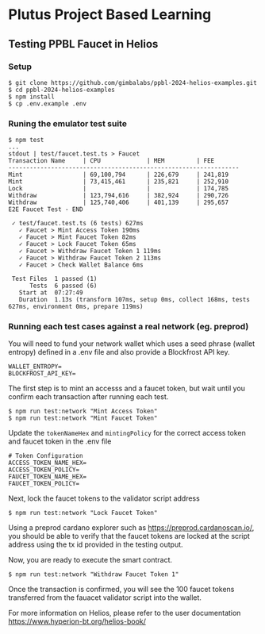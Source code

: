 # Plutus Project Based Learning 
## Testing PPBL Faucet in Helios
### Setup
```
$ git clone https://github.com/gimbalabs/ppbl-2024-helios-examples.git
$ cd ppbl-2024-helios-examples
$ npm install
$ cp .env.example .env
```

### Runing the emulator test suite
```
$ npm test
...
stdout | test/faucet.test.ts > Faucet
Transaction Name     | CPU             | MEM         | FEE       
-----------------------------------------------------------------
Mint                 | 69,100,794      | 226,679     | 241,819 
Mint                 | 73,415,461      | 235,821     | 252,910 
Lock                 |                 |             | 174,785 
Withdraw             | 123,794,616     | 382,924     | 290,726 
Withdraw             | 125,740,406     | 401,139     | 295,657 
E2E Faucet Test - END

 ✓ test/faucet.test.ts (6 tests) 627ms
   ✓ Faucet > Mint Access Token 190ms
   ✓ Faucet > Mint Faucet Token 82ms
   ✓ Faucet > Lock Faucet Token 65ms
   ✓ Faucet > Withdraw Faucet Token 1 119ms
   ✓ Faucet > Withdraw Faucet Token 2 113ms
   ✓ Faucet > Check Wallet Balance 6ms

 Test Files  1 passed (1)
      Tests  6 passed (6)
   Start at  07:27:49
   Duration  1.13s (transform 107ms, setup 0ms, collect 168ms, tests 627ms, environment 0ms, prepare 119ms)
```

### Running each test cases against a real network (eg. preprod)
You will need to fund your network wallet which uses a seed phrase (wallet entropy) defined in a .env file and also provide a Blockfrost API key.
```
WALLET_ENTROPY=
BLOCKFROST_API_KEY=
```

The first step is to mint an accesss and a faucet token, but wait until you confirm each transaction after running each test.
```
$ npm run test:network "Mint Access Token"
$ npm run test:network "Mint Faucet Token"
```

Update the ```tokenNameHex``` and ```mintingPolicy``` for the correct access token and faucet token in the .env file
```
# Token Configuration
ACCESS_TOKEN_NAME_HEX=
ACCESS_TOKEN_POLICY=
FAUCET_TOKEN_NAME_HEX=
FAUCET_TOKEN_POLICY=
```

Next, lock the faucet tokens to the validator script address
```
$ npm run test:network "Lock Faucet Token"
```

Using a preprod cardano explorer such as https://preprod.cardanoscan.io/, you should be able to verify that the faucet tokens are locked at the script address using the tx id provided in the testing output.

Now, you are ready to execute the smart contract.
```
$ npm run test:network "Withdraw Faucet Token 1"
```

Once the transaction is confirmed, you will see the 100 faucet tokens transferred from the fauacet validator script into the wallet.


For more information on Helios, please refer to the user documentation https://www.hyperion-bt.org/helios-book/ 



